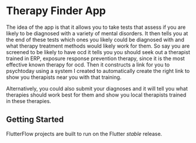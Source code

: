 # Therapy Finder App

The idea of the app is that it allows you to take tests that assess if you are likely to be diagnosed with a variety of mental disorders. It then tells you at the end of these tests which ones you likely could be diagnosed with and what therapy treatment methods would likely work for them. So say you are screened to be likely to have ocd it tells you you should seek out a therapist trained in ERP, exposure response prevention therapy, since it is the most effective known therapy for ocd. Then it constructs a link for you to psychtoday using a system I created to automatically create the right link to show you therapists near you with that training.

Alternatively, you could also submit your diagnoses and it will tell you what therapies should work best for them and show you local therapists trained in these therapies. 

## Getting Started

FlutterFlow projects are built to run on the Flutter _stable_ release.
